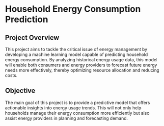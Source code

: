 # Household Energy Consumption Prediction

## Project Overview
This project aims to tackle the critical issue of energy management by developing a machine learning model capable of predicting household energy consumption. By analyzing historical energy usage data, this model will enable both consumers and energy providers to forecast future energy needs more effectively, thereby optimizing resource allocation and reducing costs.

## Objective
The main goal of this project is to provide a predictive model that offers actionable insights into energy usage trends. This will not only help households manage their energy consumption more efficiently but also assist energy providers in planning and forecasting demand.             
  
